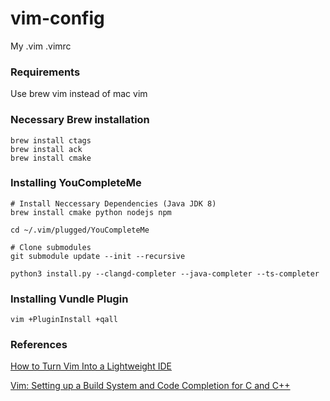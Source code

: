 # vim-config
My .vim .vimrc

### Requirements
Use brew vim instead of mac vim

### Necessary Brew installation
```
brew install ctags
brew install ack
brew install cmake
```

### Installing YouCompleteMe
```
# Install Neccessary Dependencies (Java JDK 8)
brew install cmake python nodejs npm 

cd ~/.vim/plugged/YouCompleteMe

# Clone submodules
git submodule update --init --recursive

python3 install.py --clangd-completer --java-completer --ts-completer
```

### Installing Vundle Plugin
```vim +PluginInstall +qall```


### References
[How to Turn Vim Into a Lightweight IDE](https://dane-bulat.medium.com/how-to-turn-vim-into-a-lightweight-ide-6185e0f47b79)

[Vim: Setting up a Build System and Code Completion for C and C++](https://dane-bulat.medium.com/vim-setting-up-a-build-system-and-code-completion-for-c-and-c-eb263c0a19a1)
